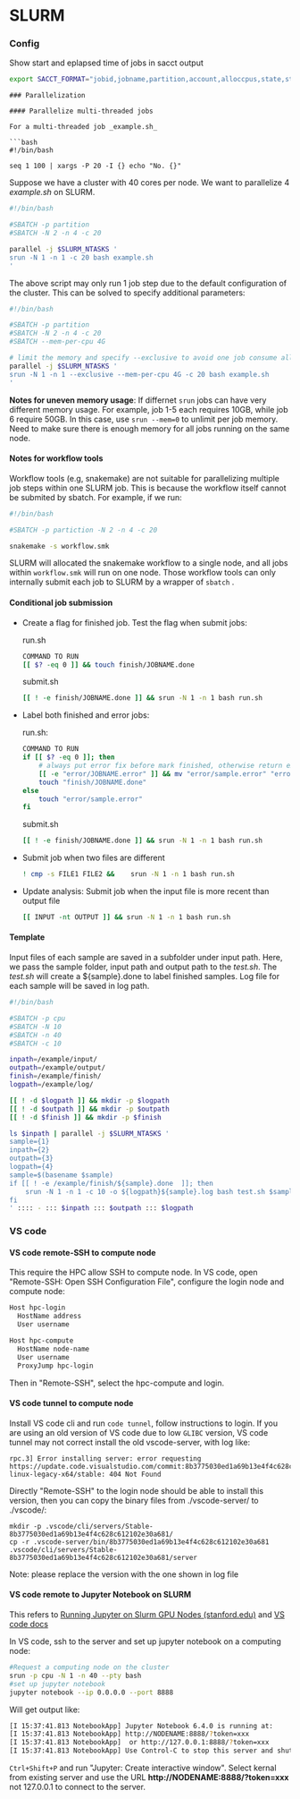 # SLURM

### Config

Show start and eplapsed time of jobs in sacct output

```bash
export SACCT_FORMAT="jobid,jobname,partition,account,alloccpus,state,start,elapsed,exitcode"
```

```
### Parallelization

#### Parallelize multi-threaded jobs

For a multi-threaded job _example.sh_

```bash
#!/bin/bash

seq 1 100 | xargs -P 20 -I {} echo "No. {}"
```

Suppose we have a cluster with 40 cores per node. We want to parallelize 4 _example.sh_ on SLURM. 

```bash
#!/bin/bash

#SBATCH -p partition
#SBATCH -N 2 -n 4 -c 20

parallel -j $SLURM_NTASKS '
srun -N 1 -n 1 -c 20 bash example.sh
'
```

The above script may only run 1 job step due to the default configuration of the cluster. This can be solved to specify additional parameters:

```bash
#!/bin/bash

#SBATCH -p partition
#SBATCH -N 2 -n 4 -c 20
#SBATCH --mem-per-cpu 4G

# limit the memory and specify --exclusive to avoid one job consume all res
parallel -j $SLURM_NTASKS '
srun -N 1 -n 1 --exclusive --mem-per-cpu 4G -c 20 bash example.sh
'
```

**Notes for uneven memory usage**: If differnet `srun` jobs can have very different memory usage. For example, job 1-5 each requires 10GB, while job 6 require 50GB. In this case, use `srun --mem=0` to unlimit per job memory. Need to make sure there is enough memory for all jobs running on the same node.

#### Notes for workflow tools

Workflow tools (e.g, snakemake) are not suitable for parallelizing multiple job steps within one SLURM job. This is because the workflow itself cannot be submited by sbatch. For example, if we run:

```bash
#!/bin/bash

#SBATCH -p partiction -N 2 -n 4 -c 20

snakemake -s workflow.smk
```

SLURM will allocated the snakemake workflow to a single node, and all jobs within  `workflow.smk` will run on one node. Those workflow tools can only internally submit each job to SLURM by a wrapper of `sbatch` .

#### Conditional job submission

- Create a flag for finished job. Test the flag when submit jobs:
  
  run.sh
  
  ```bash
  COMMAND TO RUN
  [[ $? -eq 0 ]] && touch finish/JOBNAME.done
  ```
  
  submit.sh
  
  ```bash
  [[ ! -e finish/JOBNAME.done ]] && srun -N 1 -n 1 bash run.sh
  ```

- Label both finished and error jobs:
  
  run.sh:
  
  ```bash
  COMMAND TO RUN
  if [[ $? -eq 0 ]]; then 
      # always put error fix before mark finished, otherwise return exit code 1 if at end
      [[ -e "error/JOBNAME.error" ]] && mv "error/sample.error" "error/sample.error_fixed"
      touch "finish/JOBNAME.done"
  else
      touch "error/sample.error"
  fi
  ```
  
  submit.sh
  
  ```bash
  [[ ! -e finish/JOBNAME.done ]] && srun -N 1 -n 1 bash run.sh
  ```

- Submit job when two files are different
  
  ```bash
  ! cmp -s FILE1 FILE2 &&    srun -N 1 -n 1 bash run.sh
  ```

- Update analysis: Submit job when the input file is more recent than output file
  
  ```bash
  [[ INPUT -nt OUTPUT ]] && srun -N 1 -n 1 bash run.sh
  ```

#### Template

Input files of each sample are saved in a subfolder under input path. Here, we pass the sample folder, input path and output path to the _test.sh_. The _test.sh_ will create a ${sample}.done to label finished samples. Log file for each sample will be saved in log path. 

```bash
#!/bin/bash

#SBATCH -p cpu
#SBATCH -N 10
#SBATCH -n 40
#SBATCH -c 10

inpath=/example/input/
outpath=/example/output/
finish=/example/finish/
logpath=/example/log/

[[ ! -d $logpath ]] && mkdir -p $logpath
[[ ! -d $outpath ]] && mkdir -p $outpath
[[ ! -d $finish ]] && mkdir -p $finish

ls $inpath | parallel -j $SLURM_NTASKS '
sample={1}
inpath={2}
outpath={3}
logpath={4}
sample=$(basename $sample)
if [[ ! -e /example/finish/${sample}.done  ]]; then
    srun -N 1 -n 1 -c 10 -o ${logpath}${sample}.log bash test.sh $sample $inpath $outpath 
fi
' :::: - ::: $inpath ::: $outpath ::: $logpath
```

### VS code

#### VS code remote-SSH to compute node

This require the HPC allow SSH to compute node. In VS code, open "Remote-SSH: Open SSH Configuration File", configure the login node and compute node:

```bash
Host hpc-login
  HostName address
  User username

Host hpc-compute
  HostName node-name
  User username
  ProxyJump hpc-login
```

Then in "Remote-SSH", select the hpc-compute and login.



#### VS code tunnel to compute node

Install VS code cli and run `code tunnel`, follow instructions to login. If you are using an old version of VS code due to low `GLIBC` version, VS code tunnel may not correct install the old vscode-server, with log like:

```
rpc.3] Error installing server: error requesting https://update.code.visualstudio.com/commit:8b3775030ed1a69b13e4f4c628c612102e30a681/server-linux-legacy-x64/stable: 404 Not Found
```

Directly "Remote-SSH" to the login node should be able to install this version, then you can copy the binary files from ./vscode-server/ to ./vscode/:

```
mkdir -p .vscode/cli/servers/Stable-8b3775030ed1a69b13e4f4c628c612102e30a681/
cp -r .vscode-server/bin/8b3775030ed1a69b13e4f4c628c612102e30a681 .vscode/cli/servers/Stable-8b3775030ed1a69b13e4f4c628c612102e30a681/server
```

Note: please replace the version with the one shown in log file



#### VS code remote to Jupyter Notebook on SLURM

This refers to [Running Jupyter on Slurm GPU Nodes (stanford.edu)](https://nero-docs.stanford.edu/jupyter-slurm.html) and [VS code docs](https://code.visualstudio.com/docs/python/jupyter-support-py)

In VS code, ssh to the server and set up jupyter notebook on a computing node:

```bash
#Request a computing node on the cluster
srun -p cpu -N 1 -n 40 --pty bash
#set up jupyter notebook
jupyter notebook --ip 0.0.0.0 --port 8888
```

Will get output like:

```bash
[I 15:37:41.813 NotebookApp] Jupyter Notebook 6.4.0 is running at:
[I 15:37:41.813 NotebookApp] http://NODENAME:8888/?token=xxx
[I 15:37:41.813 NotebookApp]  or http://127.0.0.1:8888/?token=xxx
[I 15:37:41.813 NotebookApp] Use Control-C to stop this server and shut down all kernels (twice to skip confirmation).
```
`Ctrl+Shift+P` and run "Jupyter: Create interactive window". Select kernal from existing server and use the URL **http://NODENAME:8888/?token=xxx** not 127.0.0.1 to connect to the server.
